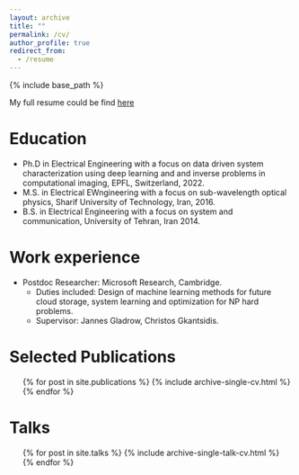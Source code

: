 ```yaml
---
layout: archive
title: ""
permalink: /cv/
author_profile: true
redirect_from:
  - /resume
---
```


{% include base_path %}

My full resume could be find [here](../images/files/cv__updated_.pdf)

Education
======
* Ph.D in Electrical Engineering with a focus on data driven system characterization using deep learning and and inverse problems in computational imaging, EPFL, Switzerland, 2022.
* M.S. in Electrical EWngineering with a focus on sub-wavelength optical physics, Sharif University of Technology, Iran, 2016.
* B.S. in Electrical Engineering with a focus on system and communication, University of Tehran, Iran 2014.

Work experience
======
* Postdoc Researcher: Microsoft Research, Cambridge.
  * Duties included: Design of machine learning methods for future cloud storage, system learning and optimization for NP hard problems.
  * Supervisor: Jannes Gladrow, Christos Gkantsidis.

Selected Publications
======
  <ul>{% for post in site.publications %}
    {% include archive-single-cv.html %}
  {% endfor %}</ul>
  
Talks
======
  <ul>{% for post in site.talks %}
    {% include archive-single-talk-cv.html %}
  {% endfor %}</ul>
  
  
